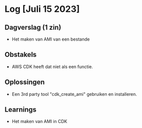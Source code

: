 # Log [Juli 15 2023]


## Dagverslag (1 zin)
- Het maken van AMI van een bestande 
  
## Obstakels
- AWS CDK heeft dat niet als een functie.

## Oplossingen
- Een 3rd party tool "cdk_create_ami" gebruiken en installeren. 
  
## Learnings
- Het maken van AMI in CDK